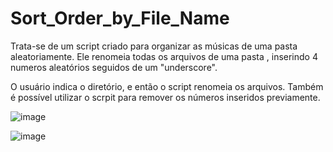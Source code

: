 # Sort_Order_by_File_Name

Trata-se de um script criado para organizar as músicas de uma pasta aleatoriamente.
Ele renomeia todas os arquivos de uma pasta , inserindo 4 numeros aleatórios seguidos de um "underscore".

O usuário indica o diretório, e então o script renomeia os arquivos.
Também é possível utilizar o scrpit para remover os números inseridos previamente.

![image](https://user-images.githubusercontent.com/45895132/151720990-605d3816-4cea-4ab1-b00a-c49abdd6b6dd.png)

![image](https://user-images.githubusercontent.com/45895132/151721027-b156cce1-c7f8-454f-a064-8aadd255b27e.png)
